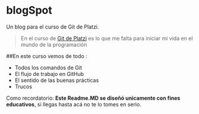 # blogSpot
Un blog para el curso de Git de Platzi.

>En el curso de [Git de Platzi](https://platzi.com/clases/git-github/ "Git de Platzi") es lo que me falta para iniciar mi vida en el mundo de la programación

##En este curso vemos de todo :
* Todos los comandos de Git 
* El flujo de trabajo en GitHub
* El sentido de las buenas prácticas
* Trucos

Como recordatorio: **Este Readme.MD se diseñó unicamente con fines educativos**, si llegas hasta acá no te lo tomes en serio.